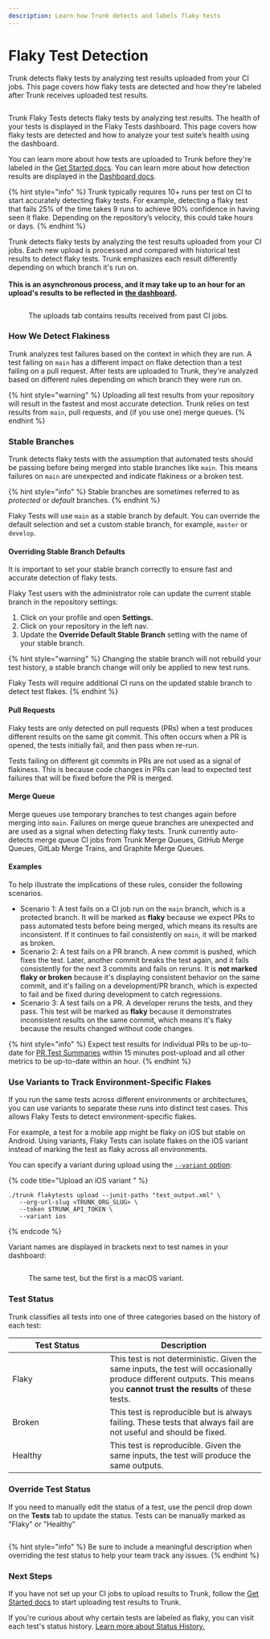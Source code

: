 ```yaml
---
description: Learn how Trunk detects and labels flaky tests
---
```


# Flaky Test Detection

Trunk detects flaky tests by analyzing test results uploaded from your CI jobs. This page covers how flaky tests are detected and how they're labeled after Trunk receives uploaded test results.

<figure><picture><source srcset="../.gitbook/assets/unique-failure-reason-dark.png" media="(prefers-color-scheme: dark)"><img src="../.gitbook/assets/unique-failure-reason-light.png" alt=""></picture><figcaption></figcaption></figure>

Trunk Flaky Tests detects flaky tests by analyzing test results. The health of your tests is displayed in the Flaky Tests dashboard. This page covers how flaky tests are detected and how to analyze your test suite’s health using the dashboard.

You can learn more about how tests are uploaded to Trunk before they're labeled in the [Get Started docs](get-started/). You can learn more about how detection results are displayed in the [Dashboard docs](dashboard.md).

{% hint style="info" %}
Trunk typically requires 10+ runs per test on CI to start accurately detecting flaky tests. For example, detecting a flaky test that fails 25% of the time takes 9 runs to achieve 90% confidence in having seen it flake. Depending on the repository’s velocity, this could take hours or days.
{% endhint %}

Trunk detects flaky tests by analyzing the test results uploaded from your CI jobs. Each new upload is processed and compared with historical test results to detect flaky tests. Trunk emphasizes each result differently depending on which branch it's run on.\
\
**This is an asynchronous process, and it may take up to an hour for an upload's results to be reflected in** [**the dashboard**](get-started/#id-4.-confirm-your-configuration-analyze-your-dashboard)**.**

<figure><picture><source srcset="../.gitbook/assets/data-uploads-dark.png" media="(prefers-color-scheme: dark)"><img src="../.gitbook/assets/data-uploads-light.png" alt=""></picture><figcaption><p>The uploads tab contains results received from past CI jobs.</p></figcaption></figure>

### How We Detect Flakiness

Trunk analyzes test failures based on the context in which they are run. A test failing on `main` has a different impact on flake detection than a test failing on a pull request. After tests are uploaded to Trunk, they're analyzed based on different rules depending on which branch they were run on.

{% hint style="warning" %}
Uploading all test results from your repository will result in the fastest and most accurate detection. Trunk relies on test results from `main`, pull requests, and (if you use one) merge queues.
{% endhint %}

### Stable Branches

Trunk detects flaky tests with the assumption that automated tests should be passing before being merged into stable branches like `main`. This means failures on `main` are unexpected and indicate flakiness or a broken test.

{% hint style="info" %}
Stable branches are sometimes referred to as _protected_ or _default_ branches.
{% endhint %}

Flaky Tests will use `main` as a stable branch by default. You can override the default selection and set a custom stable branch, for example, `master` or `develop`.

#### Overriding Stable Branch Defaults

It is important to set your stable branch correctly to ensure fast and accurate detection of flaky tests.

Flaky Test users with the administrator role can update the current stable branch in the repository settings:

1. Click on your profile and open **Settings.**
2. Click on your repository in the left nav.
3. Update the **Override Default Stable Branch** setting with the name of your stable branch.

{% hint style="warning" %}
Changing the stable branch will not rebuild your test history, a stable branch change will only be applied to new test runs.

Flaky Tests will require additional CI runs on the updated stable branch to detect test flakes.
{% endhint %}

#### Pull Requests

Flaky tests are only detected on pull requests (PRs) when a test produces different results on the same git commit. This often occurs when a PR is opened, the tests initially fail, and then pass when re-run.

Tests failing on different git commits in PRs are not used as a signal of flakiness. This is because code changes in PRs can lead to expected test failures that will be fixed before the PR is merged.

#### Merge Queue

Merge queues use temporary branches to test changes again before merging into `main`. Failures on merge queue branches are unexpected and are used as a signal when detecting flaky tests. Trunk currently auto-detects merge queue CI jobs from Trunk Merge Queues, GitHub Merge Queues, GitLab Merge Trains, and Graphite Merge Queues.

#### Examples

To help illustrate the implications of these rules, consider the following scenarios.

* Scenario 1: A test fails on a CI job run on the `main` branch, which is a protected branch. It will be marked as **flaky** because we expect PRs to pass automated tests before being merged, which means its results are inconsistent. If it continues to fail consistently on `main`, it will be marked as broken.
* Scenario 2: A test fails on a PR branch. A new commit is pushed, which fixes the test. Later, another commit breaks the test again, and it fails consistently for the next 3 commits and fails on reruns. It is **not marked flaky or broken** because it's displaying consistent behavior on the same commit, and it's failing on a development/PR branch, which is expected to fail and be fixed during development to catch regressions.
* Scenario 3: A test fails on a PR. A developer reruns the tests, and they pass. This test will be marked as **flaky** because it demonstrates inconsistent results on the same commit, which means it's flaky because the results changed without code changes.

{% hint style="info" %}
Expect test results for individual PRs to be up-to-date for [PR Test Summaries](github-pull-request-comments.md) within 15 minutes post-upload and all other metrics to be up-to-date within an hour.
{% endhint %}

### Use Variants to Track Environment-Specific Flakes

If you run the same tests across different environments or architectures, you can use variants to separate these runs into distinct test cases. This allows Flaky Tests to detect environment-specific flakes.

For example, a test for a mobile app might be flaky on iOS but stable on Android. Using variants, Flaky Tests can isolate flakes on the iOS variant instead of marking the test as flaky across all environments.

You can specify a variant during upload using the [`--variant` option](uploader.md#full-command-reference):

{% code title="Upload an iOS variant " %}
```
./trunk flakytests upload --junit-paths "test_output.xml" \
   --org-url-slug <TRUNK_ORG_SLUG> \
   --token $TRUNK_API_TOKEN \
   --variant ios
```
{% endcode %}

Variant names are displayed in brackets next to test names in your dashboard:

<figure><picture><source srcset="../.gitbook/assets/variants-dark-border.png" media="(prefers-color-scheme: dark)"><img src="../.gitbook/assets/variants-light-border.png" alt=""></picture><figcaption><p>The same test, but the first is a macOS variant.</p></figcaption></figure>

### Test Status

Trunk classifies all tests into one of three categories based on the history of each test:

<table><thead><tr><th width="178">Test Status</th><th>Description</th></tr></thead><tbody><tr><td>Flaky</td><td>This test is not deterministic. Given the same inputs, the test will occasionally produce different outputs. This means you <strong>cannot trust the results</strong> of these tests.</td></tr><tr><td>Broken</td><td>This test is reproducible but is always failing. These tests that always fail are not useful and should be fixed.</td></tr><tr><td>Healthy</td><td>This test is reproducible. Given the same inputs, the test will produce the same outputs.</td></tr></tbody></table>

### Override Test Status

If you need to manually edit the status of a test, use the pencil drop down on the **Tests** tab to update the status.  Tests can be manually marked as "Flaky" or "Healthy"&#x20;

<figure><img src="../.gitbook/assets/manual-test-mark.png" alt=""><figcaption></figcaption></figure>

{% hint style="info" %}
Be sure to include a meaningful description when overriding the test status to help your team track any issues.
{% endhint %}

### Next Steps

If you have not set up your CI jobs to upload results to Trunk, follow the [Get Started docs](get-started/) to start uploading test results to Trunk.

If you're curious about why certain tests are labeled as flaky, you can visit each test's status history. [Learn more about Status History.](dashboard.md#status-history)

<figure><picture><source srcset="../.gitbook/assets/test-history-dark.png" media="(prefers-color-scheme: dark)"><img src="../.gitbook/assets/test-history-light.png" alt=""></picture><figcaption></figcaption></figure>
